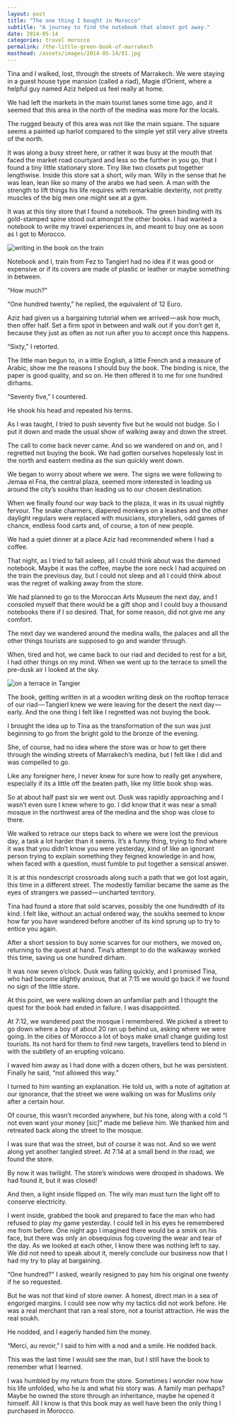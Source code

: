 ```yaml
---
layout: post
title: "The one thing I bought in Morocco"
subtitle: "A journey to find the notebook that almost got away."
date: 2014-05-14
categories: travel morocco
permalink: /the-little-green-book-of-marrakech
masthead: /assets/images/2014-05-14/01.jpg
---
```

Tina and I walked, lost, through the streets of Marrakech. We were staying in a guest house type mansion (called a riad), Magie d’Orient, where a helpful guy named Aziz helped us feel really at home.

We had left the markets in the main tourist lanes some time ago, and it seemed that this area in the north of the medina was more for the locals.

The rugged beauty of this area was not like the main square. The square seems a painted up harlot compared to the simple yet still very alive streets of the north.

It was along a busy street here, or rather it was busy at the mouth that faced the market road courtyard and less so the further in you go, that I found a tiny little stationary store. Tiny like two closets put together lengthwise. Inside this store sat a short, wily man. Wily in the sense that he was lean, lean like so many of the arabs we had seen. A man with the strength to lift things his life requires with remarkable dexterity, not pretty muscles of the big men one might see at a gym.

It was at this tiny store that I found a notebook. The green binding with its gold-stamped spine stood out amongst the other books. I had wanted a notebook to write my travel experiences in, and meant to buy one as soon as I got to Morocco.

![writing in the book on the train](/assets/images/2014-05-14/02.jpg)

Notebook and I, train from Fez to TangierI had no idea if it was good or expensive or if its covers are made of plastic or leather or maybe something in between.

“How much?”

“One hundred twenty,” he replied, the equivalent of 12 Euro.

Aziz had given us a bargaining tutorial when we arrived — ask how much, then offer half. Set a firm spot in between and walk out if you don’t get it, because they just as often as not run after you to accept once this happens.

“Sixty,” I retorted.

The little man begun to, in a little English, a little French and a measure of Arabic, show me the reasons I should buy the book. The binding is nice, the paper is good quality, and so on. He then offered it to me for one hundred dirhams.

“Seventy five,” I countered.

He shook his head and repeated his terms.

As I was taught, I tried to push seventy five but he would not budge. So I put it down and made the usual show of walking away and down the street.

The call to come back never came. And so we wandered on and on, and I regretted not buying the book. We had gotten ourselves hopelessly lost in the north and eastern medina as the sun quickly went down.

We began to worry about where we were. The signs we were following to Jemaa el Fna, the central plaza, seemed more interested in leading us around the city’s soukhs than leading us to our chosen destination.

When we finally found our way back to the plaza, it was in its usual nightly fervour. The snake charmers, diapered monkeys on a leashes and the other daylight regulars were replaced with musicians, storytellers, odd games of chance, endless food carts and, of course, a ton of new people.

We had a quiet dinner at a place Aziz had recommended where I had a coffee.

That night, as I tried to fall asleep, all I could think about was the damned notebook. Maybe it was the coffee, maybe the sore neck I had acquired on the train the previous day, but I could not sleep and all I could think about was the regret of walking away from the store.

We had planned to go to the Moroccan Arts Museum the next day, and I consoled myself that there would be a gift shop and I could buy a thousand notebooks there if I so desired. That, for some reason, did not give me any comfort.

The next day we wandered around the medina walls, the palaces and all the other things tourists are supposed to go and wander through.

When, tired and hot, we came back to our riad and decided to rest for a bit, I had other things on my mind. When we went up to the terrace to smell the pre-dusk air I looked at the sky.

![on a terrace in Tangier](/assets/images/2014-05-14/03.jpg)

The book, getting written in at a wooden writing desk on the rooftop terrace of our riad — TangierI knew we were leaving for the desert the next day — early. And the one thing I felt like I regretted was not buying the book.

I brought the idea up to Tina as the transformation of the sun was just beginning to go from the bright gold to the bronze of the evening.

She, of course, had no idea where the store was or how to get there through the winding streets of Marrakech’s medina, but I felt like I did and was compelled to go.

Like any foreigner here, I never knew for sure how to really get anywhere, especially if its a little off the beaten path, like my little book shop was.

So at about half past six we went out. Dusk was rapidly approaching and I wasn’t even sure I knew where to go. I did know that it was near a small mosque in the northwest area of the medina and the shop was close to there.

We walked to retrace our steps back to where we were lost the previous day, a task a lot harder than it seems. It’s a funny thing, trying to find where it was that you didn’t know you were yesterday, kind of like an ignorant person trying to explain something they feigned knowledge in and how, when faced with a question, must fumble to put together a sensical answer.

It is at this nondescript crossroads along such a path that we got lost again, this time in a different street. The modestly familiar became the same as the eyes of strangers we passed — uncharted territory.

Tina had found a store that sold scarves, possibly the one hundredth of its kind. I felt like, without an actual ordered way, the soukhs seemed to know how far you have wandered before another of its kind sprung up to try to entice you again.

After a short session to buy some scarves for our mothers, we moved on, returning to the quest at hand. Tina’s attempt to do the walkaway worked this time, saving us one hundred dirham.

It was now seven o’clock. Dusk was falling quickly, and I promised Tina, who had become slightly anxious, that at 7:15 we would go back if we found no sign of the little store.

At this point, we were walking down an unfamiliar path and I thought the quest for the book had ended in failure. I was disappointed.

At 7:12, we wandered past the mosque I remembered. We picked a street to go down where a boy of about 20 ran up behind us, asking where we were going. In the cities of Morocco a lot of boys make small change guiding lost tourists. Its not hard for them to find new targets, travellers tend to blend in with the subtlety of an erupting volcano.

I waved him away as I had done with a dozen others, but he was persistent. Finally he said, “not allowed this way.”

I turned to him wanting an explanation. He told us, with a note of agitation at our ignorance, that the street we were walking on was for Muslims only after a certain hour.

Of course, this wasn’t recorded anywhere, but his tone, along with a cold “I not even want your money [sic]” made me believe him. We thanked him and retreated back along the street to the mosque.

I was sure that was the street, but of course it was not. And so we went along yet another tangled street. At 7:14 at a small bend in the road, we found the store.

By now it was twilight. The store’s windows were drooped in shadows. We had found it, but it was closed!

And then, a light inside flipped on. The wily man must turn the light off to conserve electricity.

I went inside, grabbed the book and prepared to face the man who had refused to play my game yesterday. I could tell in his eyes he remembered me from before. One night ago I imagined there would be a smirk on his face, but there was only an obsequious fog covering the wear and tear of the day. As we looked at each other, I know there was nothing left to say. We did not need to speak about it, merely conclude our business now that I had my try to play at bargaining.

“One hundred?” I asked, wearily resigned to pay him his original one twenty if he so requested.

But he was not that kind of store owner. A honest, direct man in a sea of engorged margins. I could see now why my tactics did not work before. He was a real merchant that ran a real store, not a tourist attraction. He was the real soukh.

He nodded, and I eagerly handed him the money.

“Merci, au revoir,” I said to him with a nod and a smile. He nodded back.

This was the last time I would see the man, but I still have the book to remember what I learned.

I was humbled by my return from the store. Sometimes I wonder now how his life unfolded, who he is and what his story was. A family man perhaps? Maybe he owned the store through an inheritance, maybe he opened it himself. All I know is that this book may as well have been the only thing I purchased in Morocco.
